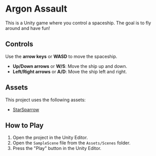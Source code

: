 # Argon Assault

This is a Unity game where you control a spaceship. The goal is to fly around and have fun!

## Controls

Use the **arrow keys** or **WASD** to move the spaceship.
- **Up/Down arrows** or **W/S**: Move the ship up and down.
- **Left/Right arrows** or **A/D**: Move the ship left and right.

## Assets

This project uses the following assets:
- [StarSparrow](https://assetstore.unity.com/packages/3d/vehicles/space/starsparrow-63168)

## How to Play

1. Open the project in the Unity Editor.
2. Open the `SampleScene` file from the `Assets/Scenes` folder.
3. Press the "Play" button in the Unity Editor.